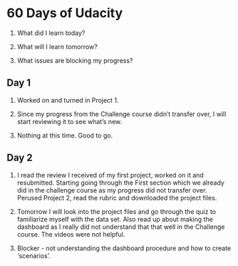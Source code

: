 # 60 Days of Udacity

1. What did I learn today?

2. What will I learn tomorrow?

3. What issues are blocking my progress?



## Day 1

1. Worked on and turned in Project 1. 

2. Since my progress from the Challenge course didn’t transfer over, I will start reviewing it to see what’s new.

3. Nothing at this time. Good to go.



## Day 2 

1. I read the review I received of my first project, worked on it and resubmitted. Starting going through the First section which we already did in the challenge course as my progress did not transfer over. Perused Project 2, read the rubric and downloaded the project files.

2. Tomorrow I will look into the project files and go through the quiz to familiarize myself with the data set. Also read up about making the dashboard as I really did not understand that that well in the Challenge course. The videos were not helpful.

3. Blocker - not understanding the dashboard procedure and how to create ‘scenarios’.
